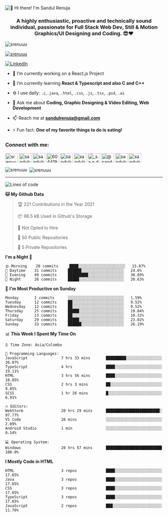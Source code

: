 <img src="https://user-images.githubusercontent.com/49369577/97047278-562d0200-1596-11eb-8a4f-656b2acf2b6a.gif" alt="👋 Hi there! I'm Sandul Renuja" title="👋 Hi there! I'm Sandul Renuja"/>
<h3 align="center">A highly enthusiastic, proactive and technically sound individual, passionate for Full Stack Web Dev, Still & Motion Graphics/UI Designing and Coding. 😎❤</h3>

<p align="left"> <img src="https://komarev.com/ghpvc/?username=srenuuu&label=Profile%20views&color=43cc11&style=flat" alt="srenuuu" /> </p>

<p align="left"> <a href="https://github.com/ryo-ma/github-profile-trophy"><img src="https://github-profile-trophy.vercel.app/?username=srenuuu&title=Commit,PullRequest,Repository" alt="srenuuu" /></a> </p>

<p align="left">
   <a href="https://linkedin.com/in/sandulr/" target="_blank">
      <img src="https://img.shields.io/badge/-Sandul Renuja-blue?style=for-the-badge&logo=Linkedin" alt="LinkedIn">
   </a>
</p>

- 🔭 I’m currently working on a React.js Project
- 🌱 I’m currently learning **React & Typescript and also C and C++**
- ⚙️ I use daily: `.c`,`.java`, `.html`, `.css`, `.js`, `.tsx`, `.psd`, `.ai`
- 💬 Ask me about **Coding, Graphic Designing & Video Editing, Web Development**
- 📫 Reach me at **sandulrenuja@gmail.com**

- ⚡ Fun fact: **One of my favorite things to do is eating!**

<h3 align="left">Connect with me:</h3>
<p align="left">
<a href="https://dev.to/srenuuu" target="blank"><img align="center" src="https://cdn.jsdelivr.net/npm/simple-icons@3.0.1/icons/dev-dot-to.svg" alt="srenuuu" height="30" width="40" /></a>
<a href="https://twitter.com/sandulr" target="blank"><img align="center" src="https://cdn.jsdelivr.net/npm/simple-icons@3.0.1/icons/twitter.svg" alt="sandulr" height="30" width="40" /></a>
<a href="https://linkedin.com/in/sandulr" target="blank"><img align="center" src="https://cdn.jsdelivr.net/npm/simple-icons@3.0.1/icons/linkedin.svg" alt="sandulr" height="30" width="40" /></a>
<a href="https://stackoverflow.com/users/6044198" target="blank"><img align="center" src="https://cdn.jsdelivr.net/npm/simple-icons@3.0.1/icons/stackoverflow.svg" alt="6044198" height="30" width="40" /></a>
<a href="https://kaggle.com/sandulrenuja" target="blank"><img align="center" src="https://cdn.jsdelivr.net/npm/simple-icons@3.0.1/icons/kaggle.svg" alt="sandulrenuja" height="30" width="40" /></a>
<a href="https://fb.com/sandulrenuja" target="blank"><img align="center" src="https://cdn.jsdelivr.net/npm/simple-icons@3.0.1/icons/facebook.svg" alt="sandulrenuja" height="30" width="40" /></a>
<a href="https://instagram.com/_s.a.n.d.u.l_" target="blank"><img align="center" src="https://cdn.jsdelivr.net/npm/simple-icons@3.0.1/icons/instagram.svg" alt="_s.a.n.d.u.l_" height="30" width="40" /></a>
<a href="https://medium.com/@sandulrenuja" target="blank"><img align="center" src="https://cdn.jsdelivr.net/npm/simple-icons@3.0.1/icons/medium.svg" alt="@sandulrenuja" height="30" width="40" /></a>
<a href="https://www.codechef.com/users/sandulr" target="blank"><img align="center" src="https://cdn.jsdelivr.net/npm/simple-icons@3.1.0/icons/codechef.svg" alt="sandulr" height="30" width="40" /></a>
<a href="https://www.hackerrank.com/sandulrenuja" target="blank"><img align="center" src="https://cdn.jsdelivr.net/npm/simple-icons@3.0.1/icons/hackerrank.svg" alt="sandulrenuja" height="30" width="40" /></a>
</p>


<p><img align="left" src="https://github-readme-stats.vercel.app/api/top-langs?username=srenuuu&show_icons=true&locale=en&layout=compact" alt="srenuuu" /></p>

<p>&nbsp;<img align="center" src="https://github-readme-stats.vercel.app/api?username=srenuuu&show_icons=true&locale=en" alt="srenuuu" /></p>

<hr>

<!--START_SECTION:waka-->
![Lines of code](https://img.shields.io/badge/From%20Hello%20World%20I%27ve%20Written-2.3%20million%20lines%20of%20code-blue)

**🐱 My Github Data** 

> 🏆 221 Contributions in the Year 2021
 > 
> 📦 96.5 kB Used in Github's Storage 
 > 
> 🚫 Not Opted to Hire
 > 
> 📜 50 Public Repositories
 > 
> 🔑 5 Private Repositories 

**I'm a Night 🦉** 

```text
🌞 Morning    20 commits     ████░░░░░░░░░░░░░░░░░░░░░   15.87% 
🌆 Daytime    31 commits     ██████░░░░░░░░░░░░░░░░░░░   24.6% 
🌃 Evening    49 commits     █████████░░░░░░░░░░░░░░░░   38.89% 
🌙 Night      26 commits     █████░░░░░░░░░░░░░░░░░░░░   20.63%

```
📅 **I'm Most Productive on Sunday** 

```text
Monday       2 commits      ░░░░░░░░░░░░░░░░░░░░░░░░░   1.59% 
Tuesday      12 commits     ██░░░░░░░░░░░░░░░░░░░░░░░   9.52% 
Wednesday    12 commits     ██░░░░░░░░░░░░░░░░░░░░░░░   9.52% 
Thursday     25 commits     █████░░░░░░░░░░░░░░░░░░░░   19.84% 
Friday       13 commits     ██░░░░░░░░░░░░░░░░░░░░░░░   10.32% 
Saturday     29 commits     █████░░░░░░░░░░░░░░░░░░░░   23.02% 
Sunday       33 commits     ██████░░░░░░░░░░░░░░░░░░░   26.19%

```


📊 **This Week I Spent My Time On** 

```text
⌚︎ Time Zone: Asia/Colombo

💬 Programming Languages: 
JavaScript               7 hrs 33 mins       █████████░░░░░░░░░░░░░░░░   36.07% 
TypeScript               4 hrs               ████░░░░░░░░░░░░░░░░░░░░░   19.11% 
HTML                     3 hrs 56 mins       ████░░░░░░░░░░░░░░░░░░░░░   18.85% 
CSS                      2 hrs 3 mins        ██░░░░░░░░░░░░░░░░░░░░░░░   9.85% 
SCSS                     1 hr 26 mins        █░░░░░░░░░░░░░░░░░░░░░░░░   6.91%

🔥 Editors: 
WebStorm                 20 hrs 29 mins      ████████████████████████░   97.77% 
VS Code                  26 mins             ░░░░░░░░░░░░░░░░░░░░░░░░░   2.09% 
Android Studio           1 min               ░░░░░░░░░░░░░░░░░░░░░░░░░   0.14%

💻 Operating System: 
Windows                  20 hrs 57 mins      █████████████████████████   100.0%

```

**I Mostly Code in HTML** 

```text
HTML                     3 repos             ████░░░░░░░░░░░░░░░░░░░░░   17.65% 
Java                     3 repos             ████░░░░░░░░░░░░░░░░░░░░░   17.65% 
CSS                      3 repos             ████░░░░░░░░░░░░░░░░░░░░░   17.65% 
TypeScript               3 repos             ████░░░░░░░░░░░░░░░░░░░░░   17.65% 
JavaScript               2 repos             ███░░░░░░░░░░░░░░░░░░░░░░   11.76%

```



<!--END_SECTION:waka-->
